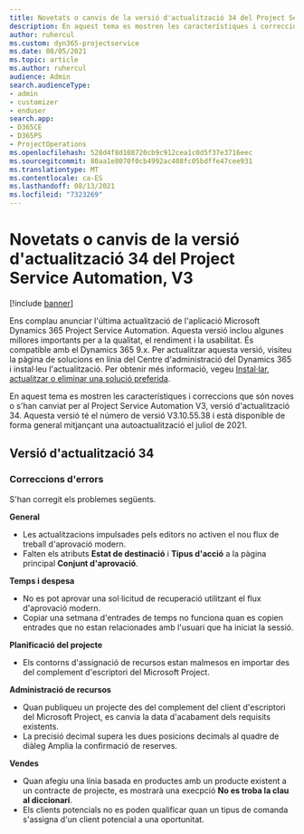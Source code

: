 ```yaml
---
title: Novetats o canvis de la versió d'actualització 34 del Project Service Automation, V3
description: En aquest tema es mostren les característiques i correccions disponibles al Project Service Automation V3, versió d'actualització 34.
author: ruhercul
ms.custom: dyn365-projectservice
ms.date: 08/05/2021
ms.topic: article
ms.author: ruhercul
audience: Admin
search.audienceType:
- admin
- customizer
- enduser
search.app:
- D365CE
- D365PS
- ProjectOperations
ms.openlocfilehash: 528d4f8d108720cb9c912cea1c0d5f37e3716eec
ms.sourcegitcommit: 80aa1e8070f0cb4992ac408fc05bdffe47cee931
ms.translationtype: MT
ms.contentlocale: ca-ES
ms.lasthandoff: 08/13/2021
ms.locfileid: "7323269"
---
```

# <a name="whats-new-or-changed-in-project-service-automation-update-release-34-v3"></a>Novetats o canvis de la versió d'actualització 34 del Project Service Automation, V3

[!include [banner](../includes/psa-now-project-operations.md)]

Ens complau anunciar l'última actualització de l'aplicació Microsoft Dynamics 365 Project Service Automation. Aquesta versió inclou algunes millores importants per a la qualitat, el rendiment i la usabilitat. És compatible amb el Dynamics 365 9.x. Per actualitzar aquesta versió, visiteu la pàgina de solucions en línia del Centre d'administració del Dynamics 365 i instal·leu l'actualització. Per obtenir més informació, vegeu [Instal·lar, actualitzar o eliminar una solució preferida](/power-platform/admin/install-remove-preferred-solution).

En aquest tema es mostren les característiques i correccions que són noves o s'han canviat per al Project Service Automation V3, versió d'actualització 34. Aquesta versió té el número de versió V3.10.55.38 i està disponible de forma general mitjançant una autoactualització el juliol de 2021.

## <a name="update-release-34"></a>Versió d'actualització 34

### <a name="bug-fixes"></a>Correccions d'errors
S'han corregit els problemes següents.

**General**

- Les actualitzacions impulsades pels editors no activen el nou flux de treball d'aprovació modern.
- Falten els atributs **Estat de destinació** i **Tipus d'acció** a la pàgina principal **Conjunt d'aprovació**.

**Temps i despesa**

- No es pot aprovar una sol·licitud de recuperació utilitzant el flux d'aprovació modern.
- Copiar una setmana d'entrades de temps no funciona quan es copien entrades que no estan relacionades amb l'usuari que ha iniciat la sessió.

**Planificació del projecte**

- Els contorns d'assignació de recursos estan malmesos en importar des del complement d'escriptori del Microsoft Project.

**Administració de recursos**

- Quan publiqueu un projecte des del complement del client d'escriptori del Microsoft Project, es canvia la data d'acabament dels requisits existents.
- La precisió decimal supera les dues posicions decimals al quadre de diàleg Amplia la confirmació de reserves.

**Vendes**

- Quan afegiu una línia basada en productes amb un producte existent a un contracte de projecte, es mostrarà una execpció **No es troba la clau al diccionari**.
- Els clients potencials no es poden qualificar quan un tipus de comanda s'assigna d'un client potencial a una oportunitat.

